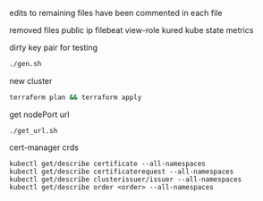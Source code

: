 edits to remaining files have been commented in each file

removed files
public ip
filebeat
view-role
kured
kube state metrics

dirty key pair for testing
```bash
./gen.sh
```
new cluster
```bash
terraform plan && terraform apply
```
get nodePort url
```
./get_url.sh
```
cert-manager crds
```
kubectl get/describe certificate --all-namespaces
kubectl get/describe certificaterequest --all-namespaces
kubectl get/describe clusterissuer/issuer --all-namespaces
kubectl get/describe order <order> --all-namespaces
```
